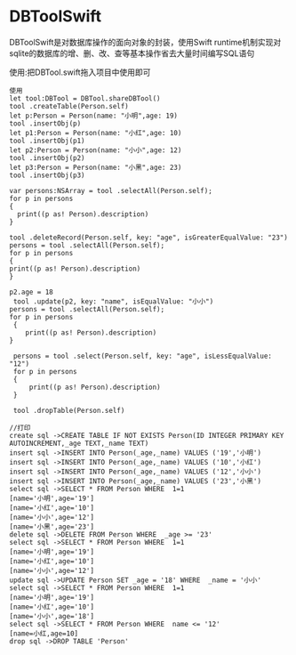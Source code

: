 # DBToolSwift
DBToolSwift是对数据库操作的面向对象的封装，使用Swift runtime机制实现对sqlite的数据库的增、删、改、查等基本操作省去大量时间编写SQL语句

  使用:把DBTool.swift拖入项目中使用即可

    使用
    let tool:DBTool = DBTool.shareDBTool()
    tool .createTable(Person.self)
    let p:Person = Person(name: "小明",age: 19)
    tool .insertObj(p)
    let p1:Person = Person(name: "小红",age: 10)
    tool .insertObj(p1)
    let p2:Person = Person(name: "小小",age: 12)
    tool .insertObj(p2)
    let p3:Person = Person(name: "小黑",age: 23)
    tool .insertObj(p3)
   
    var persons:NSArray = tool .selectAll(Person.self);
    for p in persons
    {
      print((p as! Person).description)
    }
   
    tool .deleteRecord(Person.self, key: "age", isGreaterEqualValue: "23")
    persons = tool .selectAll(Person.self);
    for p in persons
    {
    print((p as! Person).description)
    }
    
    p2.age = 18
     tool .update(p2, key: "name", isEqualValue: "小小")
    persons = tool .selectAll(Person.self);
    for p in persons
     {
        print((p as! Person).description)
    }
        
     persons = tool .select(Person.self, key: "age", isLessEqualValue: "12")
     for p in persons
     {
         print((p as! Person).description)
     }
        
     tool .dropTable(Person.self)
    
    //打印
    create sql ->CREATE TABLE IF NOT EXISTS Person(ID INTEGER PRIMARY KEY AUTOINCREMENT,_age TEXT,_name TEXT)
    insert sql ->INSERT INTO Person(_age,_name) VALUES ('19','小明')
    insert sql ->INSERT INTO Person(_age,_name) VALUES ('10','小红')
    insert sql ->INSERT INTO Person(_age,_name) VALUES ('12','小小')
    insert sql ->INSERT INTO Person(_age,_name) VALUES ('23','小黑')
    select sql ->SELECT * FROM Person WHERE  1=1
    [name='小明',age='19']
    [name='小红',age='10']
    [name='小小',age='12']
    [name='小黑',age='23']
    delete sql ->DELETE FROM Person WHERE  _age >= '23' 
    select sql ->SELECT * FROM Person WHERE  1=1
    [name='小明',age='19']
    [name='小红',age='10']
    [name='小小',age='12']
    update sql ->UPDATE Person SET _age = '18' WHERE  _name = '小小' 
    select sql ->SELECT * FROM Person WHERE  1=1
    [name='小明',age='19']
    [name='小红',age='10']
    [name='小小',age='18']
    select sql ->SELECT * FROM Person WHERE  name <= '12'
    [name=小红,age=10]
    drop sql ->DROP TABLE 'Person'

